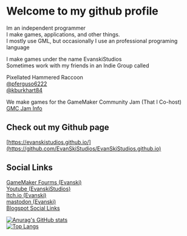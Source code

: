 # Welcome to my github profile
Im an independent programmer  
I make games, applications, and other things.  
I mostly use GML, but occasionally I use an professional programing language  

I make games under the name EvanskiStudios  
Sometimes work with my friends in an Indie Group called  

Pixellated Hammered Raccoon  
[@pferguso6222](https://github.com/pferguso6222)    
[@kburkhart84](https://github.com/kburkhart84)  


We make games for the GameMaker Community Jam (That I Co-host)  
[GMC Jam Info](https://forum.gamemaker.io/index.php?threads/gmc-jam-welcomes-you.35/)  

## Check out my Github page
[https://evanskistudios.github.io/](https://github.com/EvanSkiStudios/EvanSkiStudios.github.io)

## Social Links
[GameMaker Fourms (Evanski)](https://forum.gamemaker.io/index.php?members/evanski.28930/)    
[Youtube (EvanskiStudios)](https://www.youtube.com/channel/UCTggXbP12hlwtP2Q-lDkojQ)    
[Itch.io (Evanski)](https://evaccoon.itch.io/)    
[mastodon (Evanski)](https://mastodon.gamedev.place/@Evanski)    
[Blogspot Social Links](https://evanskistudios.blogspot.com/p/about.html)     


[![Anurag's GitHub stats](https://github-readme-stats-sigma-five.vercel.app/api?username=EvanSkiStudios&show_icons=true&theme=chartreuse-dark)](https://github.com/anuraghazra/github-readme-stats)  
[![Top Langs](https://github-readme-stats.vercel.app/api/top-langs/?username=EvanSkiStudios&show_icons=true&theme=chartreuse-dark)](https://github.com/anuraghazra/github-readme-stats)
